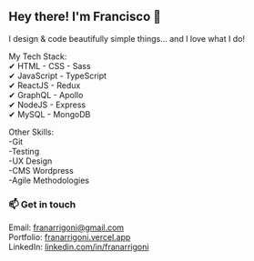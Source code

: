 ## Hey there! I'm Francisco 👋

I design & code beautifully simple things... and I love what I do!

My Tech Stack: \
✔ HTML - CSS - Sass \
✔ JavaScript - TypeScript \
✔ ReactJS - Redux \
✔ GraphQL - Apollo \
✔ NodeJS - Express \
✔ MySQL - MongoDB

Other Skills: \
-Git \
-Testing \
-UX Design \
-CMS Wordpress \
-Agile Methodologies

### 📫 Get in touch

Email: franarrigoni@gmail.com \
Portfolio: [franarrigoni.vercel.app](https://franarrigoni.vercel.app/) \
LinkedIn: [linkedin.com/in/franarrigoni](https://linkedin.com/in/franarrigoni/)
